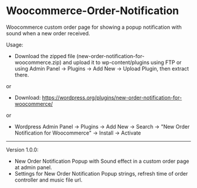 # Woocommerce-Order-Notification

Woocommerce custom order page for showing a popup notification with sound when a new order received. 

Usage: 

- Download the zipped file (new-order-notification-for-woocommerce.zip) and upload it to wp-content/plugins using FTP or using Admin Panel -> Plugins -> Add New -> Upload Plugin, then extract there.

or

- Download: https://wordpress.org/plugins/new-order-notification-for-woocommerce/

or

- Wordpress Admin Panel -> Plugins -> Add New -> Search -> "New Order Notification for Woocommerce" -> Install -> Activate

---

Version 1.0.0:

- New Order Notification Popup with Sound effect in a custom order page at admin panel.
- Settings for New Order Notification Popup strings, refresh time of order controller and music file url.
